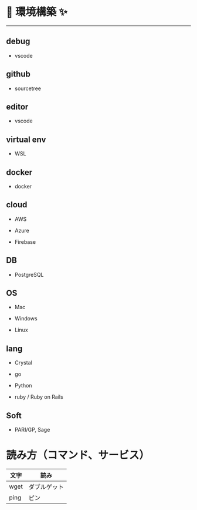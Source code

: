 # 🚀 環境構築 ✨



----------------------------------------------------------------------------

## debug

- vscode

## github

- sourcetree

## editor

- vscode

## virtual env

- WSL

## docker

- docker

## cloud

- AWS

- Azure

- Firebase

## DB

- PostgreSQL

## OS

- Mac

- Windows

- Linux

## lang

- Crystal

- go

- Python

- ruby / Ruby on Rails

## Soft

- PARI/GP, Sage



# 読み方（コマンド、サービス）

| 文字 | 読み |
|----- | ----- | 
| wget | ダブルゲット |
| ping |  ピン |

